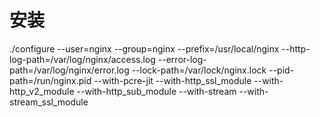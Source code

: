 # 安装

./configure --user=nginx --group=nginx --prefix=/usr/local/nginx --http-log-path=/var/log/nginx/access.log --error-log-path=/var/log/nginx/error.log --lock-path=/var/lock/nginx.lock --pid-path=/run/nginx.pid --with-pcre-jit --with-http_ssl_module --with-http_v2_module --with-http_sub_module --with-stream --with-stream_ssl_module
